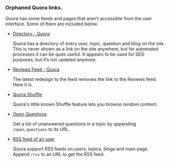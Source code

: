 ### Orphaned Quora links. 

Quora has some feeds and pages that aren't accessible from the user interface.
Some of them are included below.

*   [Directory - Quora](http://www.quora.com/directory/)

    Quora has a directory of every user, topic, question and blog on the site.
    This is never shown as a link on the site anywhere, but for automated
    processes it can be quite useful. It appears to be used for SEO purposes,
    but it’s not updated anymore.
    
*   [Reviews Feed - Quora](http://www.quora.com/reviews)

    The latest redesign to the feed removes the link to the Reviews feed. Here
    it is.
    
*   [Quora Shuffle](http://www.quora.com/shuffle)
    
    Quora's little known Shuffle feature lets you browse random content. 

*   [Open Questions](https://www.quora.com/Quora/open_questions)

    Get a list of unanswered questions in a topic by appending
    `/open_questions` to its URL.

*   [RSS feed of an user](https://www.quora.com/Thomas-Foster/rss)

    Quora support RSS feeds on users, topics, blogs and main page. Append
    `/rss` to an URL to get the RSS feed.
